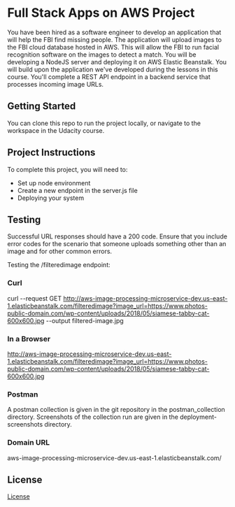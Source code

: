 # Full Stack Apps on AWS Project

You have been hired as a software engineer to develop an application that will help the FBI find missing people.  The application will upload images to the FBI cloud database hosted in AWS. This will allow the FBI to run facial recognition software on the images to detect a match. You will be developing a NodeJS server and deploying it on AWS Elastic Beanstalk. 
You will build upon the application we've developed during the lessons in this course. You'll complete a REST API endpoint in a backend service that processes incoming image URLs.

## Getting Started

You can clone this repo to run the project locally, or navigate to the workspace in the Udacity course.

## Project Instructions

To complete this project, you will need to:

* Set up node environment
* Create a new endpoint in the server.js file
* Deploying your system

## Testing

Successful URL responses should have a 200 code. Ensure that you include error codes for the scenario that someone uploads something other than an image and for other common errors.

Testing the /filteredimage endpoint:

### Curl

curl --request GET http://aws-image-processing-microservice-dev.us-east-1.elasticbeanstalk.com/filteredimage?image_url=https://www.photos-public-domain.com/wp-content/uploads/2018/05/siamese-tabby-cat-600x600.jpg --output filtered-image.jpg

### In a Browser

http://aws-image-processing-microservice-dev.us-east-1.elasticbeanstalk.com/filteredimage?image_url=https://www.photos-public-domain.com/wp-content/uploads/2018/05/siamese-tabby-cat-600x600.jpg

### Postman

A postman collection is given in the git repository in the postman_collection directory. Screenshots of the collection run are given in the deployment-screenshots directory.

### Domain URL

aws-image-processing-microservice-dev.us-east-1.elasticbeanstalk.com/


## License

[License](LICENSE.txt)
